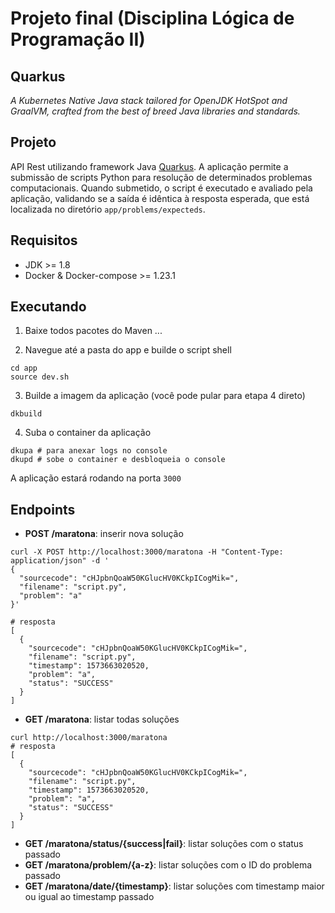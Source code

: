 # Projeto final (Disciplina Lógica de Programação II)
## Quarkus
*A Kubernetes Native Java stack tailored for OpenJDK HotSpot and GraalVM, crafted from the best of breed Java libraries and standards.*

## Projeto
API Rest utilizando framework Java [Quarkus](https://quarkus.io/). A aplicação permite a submissão de scripts Python para resolução de determinados problemas computacionais. Quando submetido, o script é executado e avaliado pela aplicação, validando se a saída é idêntica à resposta esperada, que está localizada no diretório ```app/problems/expecteds```.

## Requisitos
- JDK >= 1.8
- Docker & Docker-compose >= 1.23.1

## Executando

1. Baixe todos pacotes do Maven
  ...

2. Navegue até a pasta do app e builde o script shell

```
cd app
source dev.sh
```

3. Builde a imagem da aplicação (você pode pular para etapa 4 direto)

```
dkbuild
```

4. Suba o container da aplicação

```
dkupa # para anexar logs no console
dkupd # sobe o container e desbloqueia o console
```

A aplicação estará rodando na porta ```3000```

## Endpoints
- **POST /maratona**: inserir nova solução
```
curl -X POST http://localhost:3000/maratona -H "Content-Type: application/json" -d '
{
  "sourcecode": "cHJpbnQoaW50KGlucHV0KCkpICogMik=",
  "filename": "script.py",
  "problem": "a"
}'

# resposta
[
  {
    "sourcecode": "cHJpbnQoaW50KGlucHV0KCkpICogMik=",
    "filename": "script.py",
    "timestamp": 1573663020520,
    "problem": "a",
    "status": "SUCCESS"
  }
]
```

- **GET /maratona**: listar todas soluções
```
curl http://localhost:3000/maratona
# resposta
[
  {
    "sourcecode": "cHJpbnQoaW50KGlucHV0KCkpICogMik=",
    "filename": "script.py",
    "timestamp": 1573663020520,
    "problem": "a",
    "status": "SUCCESS"
  }
]
```

- **GET /maratona/status/{success|fail}**: listar soluções com o status passado
- **GET /maratona/problem/{a-z}**: listar soluções com o ID do problema passado
- **GET /maratona/date/{timestamp}**: listar soluções com timestamp maior ou igual ao timestamp passado
